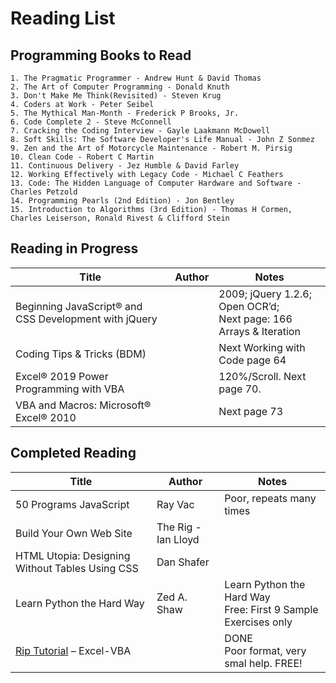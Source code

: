 # Reading List

## Programming Books to Read
	1. The Pragmatic Programmer - Andrew Hunt & David Thomas
	2. The Art of Computer Programming - Donald Knuth
	3. Don't Make Me Think(Revisited) - Steven Krug
	4. Coders at Work - Peter Seibel
	5. The Mythical Man-Month - Frederick P Brooks, Jr.
	6. Code Complete 2 - Steve McConnell
	7. Cracking the Coding Interview - Gayle Laakmann McDowell
	8. Soft Skills: The Software Developer's Life Manual - John Z Sonmez
	9. Zen and the Art of Motorcycle Maintenance - Robert M. Pirsig
	10. Clean Code - Robert C Martin
	11. Continuous Delivery - Jez Humble & David Farley
	12. Working Effectively with Legacy Code - Michael C Feathers
	13. Code: The Hidden Language of Computer Hardware and Software - Charles Petzold
	14. Programming Pearls (2nd Edition) - Jon Bentley
	15. Introduction to Algorithms (3rd Edition) - Thomas H Cormen, Charles Leiserson, Ronald Rivest & Clifford Stein

## Reading in Progress

| Title | Author | Notes |
| ---- | ---- | ---- |
|Beginning JavaScript® and CSS Development with jQuery||2009; jQuery 1.2.6; Open OCR’d; <BR> Next page: 166 Arrays & Iteration|
|Coding Tips & Tricks (BDM)||Next Working with Code page 64|
|Excel® 2019 Power Programming with VBA||120%/Scroll. Next page 70. |
|VBA and Macros: Microsoft® Excel® 2010||Next page 73|
  
## Completed Reading

| Title | Author | Notes |
| ---- | ---- | ---- |
|50 Programs JavaScript|Ray Vac|Poor, repeats many times|
|Build Your Own Web Site|The Rig - Ian Lloyd||
|HTML Utopia: Designing Without Tables Using CSS |Dan Shafer||
|Learn Python the Hard Way|Zed A. Shaw|Learn Python the Hard Way <br> Free: First 9 Sample Exercises only|
|[Rip Tutorial](https://riptutorial.com/) – Excel-VBA|| DONE <BR> Poor format, very smal help. FREE! |

